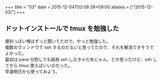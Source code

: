+++
title = "03"
date = 2015-12-04T02:08:39+09:00
aliases = ["/2015-12-03/"]
+++

## ドットインストールで tmux を勉強した

便利っぽい噂はずっと聞いてたので、やっと勉強した。  
複数のウィンドウで ssh するのだるいと思ってたので、それを解消できそうでよかった。  
最初は pane 分割しても結局 ssh しなきゃだめじゃん、とか思ったけど、ssh してから tmux 使えばいいのだった。  
早速明日から使ってみよう。
